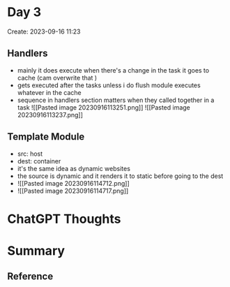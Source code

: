 
# Day 3

Create: 2023-09-16 11:23

## Handlers
- mainly it does execute when there's a change in the task it goes to cache (cam overwrite that )
- gets executed after the tasks unless i do flush module executes whatever in the cache 
- sequence in handlers section matters when they called together in a task
![[Pasted image 20230916113251.png]]
![[Pasted image 20230916113237.png]]

## Template Module 
- src: host
- dest: container
- it's the same idea as dynamic websites 
- the source is dynamic and it renders it to static before going to the dest 
- ![[Pasted image 20230916114712.png]]
- ![[Pasted image 20230916114717.png]]

# ChatGPT Thoughts




# Summary





## Reference
